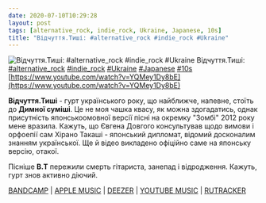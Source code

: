 ```yaml
---
date: 2020-07-10T10:29:28
layout: post
tags: [alternative_rock, indie_rock, Ukraine, Japanese, 10s]
title: "Відчуття.Тиші: #alternative_rock #indie_rock #Ukraine"
---
```

![Відчуття.Тиші: #alternative_rock #indie_rock #Ukraine](https://i.ytimg.com/vi/YQMey1Dy8bE/maxresdefault.jpg)
Відчуття.Тиші: [#alternative_rock](/tags/#alternative_rock) [#indie_rock](/tags/#indie_rock) [#Ukraine](/tags/#Ukraine) [#Japanese](/tags/#Japanese) [#10s](/tags/#10s) [https://www.youtube.com/watch?v=YQMey1Dy8bE](https://www.youtube.com/watch?v=YQMey1Dy8bE)

**Відчуття.Тиші** - гурт українського року, що найближче, напевне, стоїть до **Димної суміші**. Це не моя чашка квасу, як можна здогадатись, однак присутність японськоомовної версії пісні на окремку &quot;Зомбі&quot; 2012 року мене вразила. Кажуть, що Євгена Довгого консультував щодо вимови і орфоепії сам Хірано Такаші - японський дипломат, відомий досконалим знанням української. Ще й відео викладено офіційно саме на японську версію, отакої.

Пісніше **В.Т** пережили смерть гітариста, занепад і відродження. Кажуть, гурт знов активно діючий.

[BANDCAMP](https://sensilence.bandcamp.com/album/--2) | [APPLE MUSIC](https://music.apple.com/us/album/%D0%B7%D0%BE%D0%BC%D0%B1%D1%96-single/1473419665) | [DEEZER](https://www.deezer.com/album/104011752?utm_source=deezer&amp;utm_content=album-104011752&amp;utm_term=1601611822_1594366048&amp;utm_medium=web) | [YOUTUBE MUSIC](https://music.youtube.com/playlist?list=OLAK5uy_l2PfKNsYuTBvSsj8n8yezHheKCSPhfUc4) | [RUTRACKER](https://rutracker.org/forum/viewtopic.php?t=3596741)